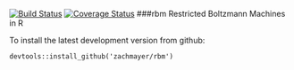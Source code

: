 [![Build Status](https://travis-ci.org/zachmayer/rbm.png?branch=master)](https://travis-ci.org/zachmayer/rbm)
[![Coverage Status](https://coveralls.io/repos/zachmayer/rbm/badge.svg)](https://coveralls.io/r/zachmayer/rbm)
###rbm
Restricted Boltzmann Machines in R

To install the latest development version from github:
```{R}
devtools::install_github('zachmayer/rbm')
```

